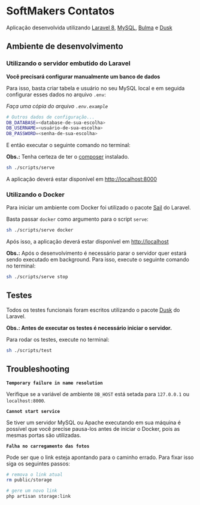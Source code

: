 # SoftMakers Contatos

Aplicação desenvolvida utilizando [Laravel 8][laravel], [MySQL][mysql], [Bulma][bulma] e [Dusk][dusk]

## Ambiente de desenvolvimento

### Utilizando o servidor embutido do Laravel

**Você precisará configurar manualmente um banco de dados**

Para isso, basta criar tabela e usuário no seu MySQL local e em seguida configurar esses dados no arquivo `.env`:

_Faça uma cópia do arquivo `.env.example`_

```sh
# Outros dados de configuração...
DB_DATABASE=<database-de-sua-escolha>
DB_USERNAME=<usuário-de-sua-escolha>
DB_PASSWORD=<senha-de-sua-escolha>
```

E então executar o seguinte comando no terminal:

**Obs.:** Tenha certeza de ter o [composer][composer] instalado.

```sh
sh ./scripts/serve
```

A aplicação deverá estar disponível em [http://localhost:8000](http://localhost:8000)

### Utilizando o Docker

Para iniciar um ambiente com Docker foi utilizado o pacote [Sail][sail] do Laravel.

Basta passar `docker` como argumento para o script `serve`:

```sh
sh ./scripts/serve docker
```

Após isso, a aplicação deverá estar disponível em [http://localhost](http://localhost)

**Obs.:** Após o desenvolvimento é necessário parar o servidor quer estará sendo executado em background.  Para isso, execute o seguinte comando no terminal:

```sh
sh ./scripts/serve stop
```

## Testes

Todos os testes funcionais foram escritos utilizando o pacote [Dusk][dusk] do Laravel.

**Obs.: Antes de executar os testes é necessário iniciar o servidor.**

Para rodar os testes, execute no terminal:

```sh
sh ./scripts/test
```

## Troubleshooting

**`Temporary failure in name resolution`**

Verifique se a variável de ambiente `DB_HOST` está setada para `127.0.0.1` ou
`localhost:8000`.

**`Cannot start service`**

Se tiver um servidor MySQL ou Apache executando em sua máquina é possível que você precise pausa-los antes de iniciar o Docker, pois as mesmas portas são utilizadas. 

**`Falha no carregamento das fotos`**

Pode ser que o link esteja apontando para o caminho errado. Para fixar isso siga
os seguintes passos:

```sh
# remova o link atual
rm public/storage

# gere um novo link
php artisan storage:link
```

[laravel]: https://laravel.com/
[bulma]: https://bulma.io/
[sail]: https://laravel.com/docs/8.x/sail
[dusk]: https://laravel.com/docs/8.x/dusk
[mysql]: https://www.mysql.com/
[composer]: https://getcomposer.org/
